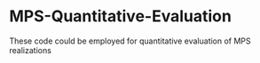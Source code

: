 # MPS-Quantitative-Evaluation
These code could be employed for quantitative evaluation of MPS realizations

